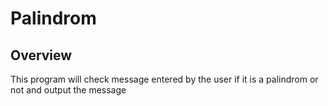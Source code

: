 # Palindrom

## Overview
This program will check message entered by the user if it is a palindrom or not and output the message
